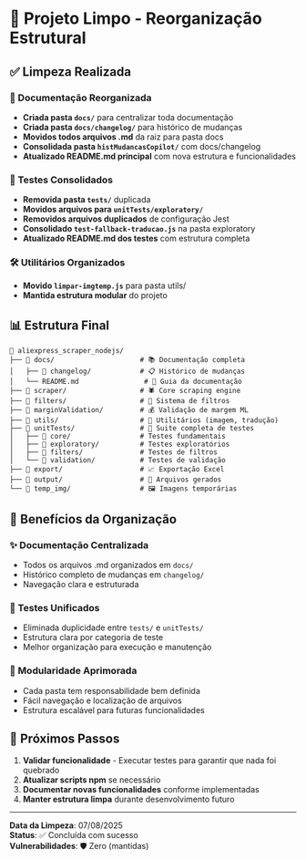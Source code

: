 # 🧹 Projeto Limpo - Reorganização Estrutural

## ✅ Limpeza Realizada

### 📁 Documentação Reorganizada
- **Criada pasta `docs/`** para centralizar toda documentação
- **Criada pasta `docs/changelog/`** para histórico de mudanças
- **Movidos todos arquivos .md** da raiz para pasta docs
- **Consolidada pasta `histMudancasCopilot/`** com docs/changelog
- **Atualizado README.md principal** com nova estrutura e funcionalidades

### 🧪 Testes Consolidados
- **Removida pasta `tests/`** duplicada
- **Movidos arquivos para `unitTests/exploratory/`**
- **Removidos arquivos duplicados** de configuração Jest
- **Consolidado `test-fallback-traducao.js`** na pasta exploratory
- **Atualizado README.md dos testes** com estrutura completa

### 🛠️ Utilitários Organizados
- **Movido `limpar-imgtemp.js`** para pasta utils/
- **Mantida estrutura modular** do projeto

## 📊 Estrutura Final

```
📁 aliexpress_scraper_nodejs/
├── 📁 docs/                     # 📚 Documentação completa
│   ├── 📁 changelog/            # 📋 Histórico de mudanças
│   └── README.md                # 📖 Guia da documentação
├── 📁 scraper/                  # 🕷️ Core scraping engine  
├── 📁 filters/                  # 🔽 Sistema de filtros
├── 📁 marginValidation/         # 💰 Validação de margem ML
├── 📁 utils/                    # 🔧 Utilitários (imagem, tradução)
├── 📁 unitTests/                # 🧪 Suite completa de testes
│   ├── 📁 core/                 # Testes fundamentais
│   ├── 📁 exploratory/          # Testes exploratórios
│   ├── 📁 filters/              # Testes de filtros
│   └── 📁 validation/           # Testes de validação
├── 📁 export/                   # 📈 Exportação Excel
├── 📁 output/                   # 📄 Arquivos gerados
└── 📁 temp_img/                 # 🖼️ Imagens temporárias
```

## 🎯 Benefícios da Organização

### ✨ Documentação Centralizada
- Todos os arquivos .md organizados em `docs/`
- Histórico completo de mudanças em `changelog/`
- Navegação clara e estruturada

### 🧪 Testes Unificados
- Eliminada duplicidade entre `tests/` e `unitTests/`
- Estrutura clara por categoria de teste
- Melhor organização para execução e manutenção

### 🔧 Modularidade Aprimorada
- Cada pasta tem responsabilidade bem definida
- Fácil navegação e localização de arquivos
- Estrutura escalável para futuras funcionalidades

## 🚀 Próximos Passos

1. **Validar funcionalidade** - Executar testes para garantir que nada foi quebrado
2. **Atualizar scripts npm** se necessário
3. **Documentar novas funcionalidades** conforme implementadas
4. **Manter estrutura limpa** durante desenvolvimento futuro

---

**Data da Limpeza**: 07/08/2025  
**Status**: ✅ Concluída com sucesso  
**Vulnerabilidades**: 🛡️ Zero (mantidas)
